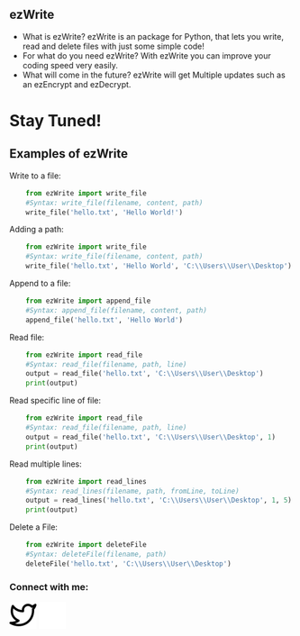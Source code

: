 ## ezWrite
- What is ezWrite? ezWrite is an package for Python, that lets you write, read and delete files with just some simple code!
- For what do you need ezWrite? With ezWrite you can improve your coding speed very easily.
- What will come in the future? ezWrite will get Multiple updates such as an ezEncrypt and ezDecrypt. 

# Stay Tuned!

## Examples of ezWrite

Write to a file:
```python
    from ezWrite import write_file
    #Syntax: write_file(filename, content, path)
    write_file('hello.txt', 'Hello World!')
```

Adding a path:
```python
    from ezWrite import write_file
    #Syntax: write_file(filename, content, path)
    write_file('hello.txt', 'Hello World', 'C:\\Users\\User\\Desktop')
```

Append to a file:
```python
    from ezWrite import append_file
    #Syntax: append_file(filename, content, path)
    append_file('hello.txt', 'Hello World')
```

Read file:
```python
    from ezWrite import read_file
    #Syntax: read_file(filename, path, line)
    output = read_file('hello.txt', 'C:\\Users\\User\\Desktop')
    print(output)
```

Read specific line of file:
```python
    from ezWrite import read_file
    #Syntax: read_file(filename, path, line)
    output = read_file('hello.txt', 'C:\\Users\\User\\Desktop', 1)
    print(output)
```

Read multiple lines:
```python
    from ezWrite import read_lines
    #Syntax: read_lines(filename, path, fromLine, toLine)
    output = read_lines('hello.txt', 'C:\\Users\\User\\Desktop', 1, 5)
    print(output)
```

Delete a File:
```python
    from ezWrite import deleteFile
    #Syntax: deleteFile(filename, path)
    deleteFile('hello.txt', 'C:\\Users\\User\\Desktop')
```

### Connect with me:
[![website](https://raw.githubusercontent.com/codeSTACKr/codeSTACKr/master/img/twitter-light.svg)](https://twitter.com/MgmBeere#gh-light-mode-only)
[![website](https://raw.githubusercontent.com/codeSTACKr/codeSTACKr/master/img/twitter-dark.svg)](https://twitter.com/MgmBeere#gh-dark-mode-only)
